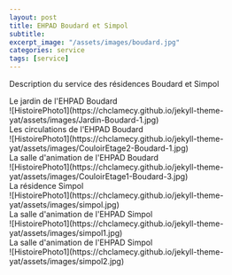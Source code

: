 ```yaml
---
layout: post
title: EHPAD Boudard et Simpol
subtitle:
excerpt_image: "/assets/images/boudard.jpg"
categories: service
tags: [service]
---
```


Description du service des résidences Boudard et Simpol

<figcaption>Le jardin de l'EHPAD Boudard</figcaption>
![HistoirePhoto1](https://chclamecy.github.io/jekyll-theme-yat/assets/images/Jardin-Boudard-1.jpg)


<figcaption>Les circulations de l'EHPAD Boudard</figcaption>
![HistoirePhoto1](https://chclamecy.github.io/jekyll-theme-yat/assets/images/CouloirEtage2-Boudard-1.jpg)


<figcaption>La salle d'animation de l'EHPAD Boudard</figcaption>
![HistoirePhoto1](https://chclamecy.github.io/jekyll-theme-yat/assets/images/CouloirEtage1-Boudard-3.jpg)


<figcaption>La résidence Simpol</figcaption>
![HistoirePhoto1](https://chclamecy.github.io/jekyll-theme-yat/assets/images/simpol.jpg)


<figcaption>La salle d'animation de l'EHPAD Simpol</figcaption>
![HistoirePhoto1](https://chclamecy.github.io/jekyll-theme-yat/assets/images/simpol1.jpg)


<figcaption>La salle d'animation de l'EHPAD Simpol</figcaption>
![HistoirePhoto1](https://chclamecy.github.io/jekyll-theme-yat/assets/images/simpol2.jpg)
